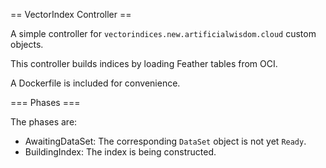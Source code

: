 == VectorIndex Controller ==

A simple controller for `vectorindices.new.artificialwisdom.cloud` custom objects.

This controller builds indices by loading Feather tables from OCI.

A Dockerfile is included for convenience.

=== Phases ===

The phases are:

* AwaitingDataSet: The corresponding `DataSet` object is not yet `Ready`.
* BuildingIndex: The index is being constructed.
